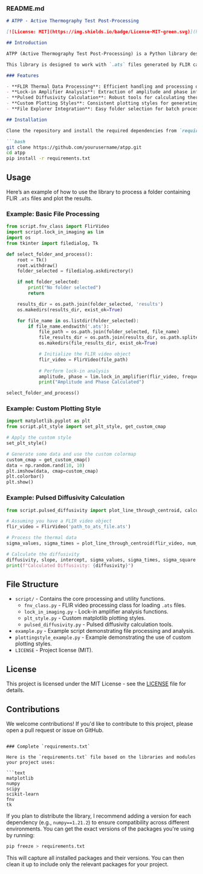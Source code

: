 ###  README.md

```markdown
# ATPP - Active Thermography Test Post-Processing

[![License: MIT](https://img.shields.io/badge/License-MIT-green.svg)](https://opensource.org/licenses/MIT)

## Introduction

ATPP (Active Thermography Test Post-Processing) is a Python library designed to post-process FLIR thermal camera data for active thermography tests. It supports lock-in amplifier processing, pulsed diffusivity calculation, and custom plotting styles for efficient and accurate analysis.

This library is designed to work with `.ats` files generated by FLIR cameras, and it provides utilities to calculate the amplitude, phase, and thermal diffusivity for thermography analysis.

### Features

- **FLIR Thermal Data Processing**: Efficient handling and processing of `.ats` files.
- **Lock-in Amplifier Analysis**: Extraction of amplitude and phase information using the lock-in amplifier technique.
- **Pulsed Diffusivity Calculation**: Robust tools for calculating thermal diffusivity from pulsed thermography data.
- **Custom Plotting Styles**: Consistent plotting styles for generating scientific figures.
- **File Explorer Integration**: Easy folder selection for batch processing of multiple `.ats` files.

## Installation

Clone the repository and install the required dependencies from `requirements.txt`:

```bash
git clone https://github.com/yourusername/atpp.git
cd atpp
pip install -r requirements.txt
```

## Usage

Here’s an example of how to use the library to process a folder containing FLIR `.ats` files and plot the results.

### Example: Basic File Processing

```python
from script.fnv_class import FlirVideo
import script.lock_in_imaging as lim
import os
from tkinter import filedialog, Tk

def select_folder_and_process():
    root = Tk()
    root.withdraw()
    folder_selected = filedialog.askdirectory()

    if not folder_selected:
        print("No folder selected")
        return

    results_dir = os.path.join(folder_selected, 'results')
    os.makedirs(results_dir, exist_ok=True)

    for file_name in os.listdir(folder_selected):
        if file_name.endswith('.ats'):
            file_path = os.path.join(folder_selected, file_name)
            file_results_dir = os.path.join(results_dir, os.path.splitext(file_name)[0])
            os.makedirs(file_results_dir, exist_ok=True)

            # Initialize the FLIR video object
            flir_video = FlirVideo(file_path)
            
            # Perform lock-in analysis
            amplitude, phase = lim.lock_in_amplifier(flir_video, frequency=1)
            print("Amplitude and Phase Calculated")

select_folder_and_process()
```

### Example: Custom Plotting Style

```python
import matplotlib.pyplot as plt
from script.plt_style import set_plt_style, get_custom_cmap

# Apply the custom style
set_plt_style()

# Generate some data and use the custom colormap
custom_cmap = get_custom_cmap()
data = np.random.rand(10, 10)
plt.imshow(data, cmap=custom_cmap)
plt.colorbar()
plt.show()
```

### Example: Pulsed Diffusivity Calculation

```python
from script.pulsed_diffusivity import plot_line_through_centroid, calculate_diffusivity

# Assuming you have a FLIR video object
flir_video = FlirVideo('path_to_ats_file.ats')

# Process the thermal data
sigma_values, sigma_times = plot_line_through_centroid(flir_video, num_frames=50, resolution=0.2, radius=5)

# Calculate the diffusivity
diffusivity, slope, intercept, sigma_values, sigma_times, sigma_square = calculate_diffusivity(sigma_values, sigma_times)
print(f"Calculated Diffusivity: {diffusivity}")
```

## File Structure

- `script/` - Contains the core processing and utility functions.
  - `fnv_class.py` - FLIR video processing class for loading `.ats` files.
  - `lock_in_imaging.py` - Lock-in amplifier analysis functions.
  - `plt_style.py` - Custom matplotlib plotting styles.
  - `pulsed_diffusivity.py` - Pulsed diffusivity calculation tools.
- `example.py` - Example script demonstrating file processing and analysis.
- `plottingstyle_example.py` - Example demonstrating the use of custom plotting styles.
- `LICENSE` - Project license (MIT).

## License

This project is licensed under the MIT License - see the [LICENSE](LICENSE) file for details.

## Contributions

We welcome contributions! If you'd like to contribute to this project, please open a pull request or issue on GitHub.
```

### Complete `requirements.txt`

Here is the `requirements.txt` file based on the libraries and modules your project uses:

```text
matplotlib
numpy
scipy
scikit-learn
fnv
tk
```

If you plan to distribute the library, I recommend adding a version for each dependency (e.g., `numpy==1.21.2`) to ensure compatibility across different environments. You can get the exact versions of the packages you're using by running:

```bash
pip freeze > requirements.txt
```

This will capture all installed packages and their versions. You can then clean it up to include only the relevant packages for your project.

